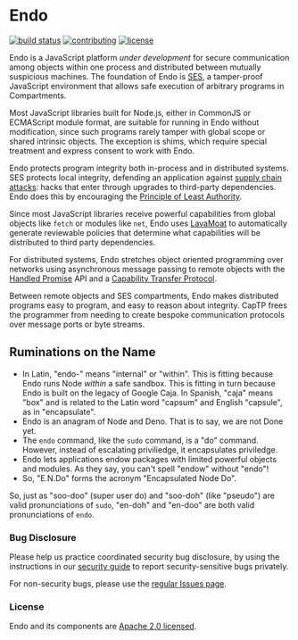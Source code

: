 # Endo

[![build status][ci-svg]][ci-url]
[![contributing][contributing-svg]][contributing-url]
[![license][license-image]][license-url]

Endo is a JavaScript platform *under development* for secure communication
among objects within one process and distributed between mutually suspicious
machines.
The foundation of Endo is [SES][], a tamper-proof JavaScript environment that
allows safe execution of arbitrary programs in Compartments.

Most JavaScript libraries built for Node.js, either in CommonJS or ECMAScript
module format, are suitable for running in Endo without modification, since
such programs rarely tamper with global scope or shared intrinsic objects.
The exception is shims, which require special treatment and express consent to
work with Endo.

Endo protects program integrity both in-process and in distributed systems.
SES protects local integrity, defending an application against [supply chain
attacks][]: hacks that enter through upgrades to third-party dependencies.
Endo does this by encouraging the [Principle of Least Authority][POLA].

Since most JavaScript libraries receive powerful capabilities from global
objects like `fetch` or modules like `net`, Endo uses [LavaMoat][] to
automatically generate reviewable policies that determine what capabilities
will be distributed to third party dependencies.

For distributed systems, Endo stretches object oriented programming over
networks using asynchronous message passing to remote objects with the
[Handled Promise][] API and a [Capability Transfer Protocol][CapTP].

Between remote objects and SES compartments, Endo makes distributed programs
easy to program, and easy to reason about integrity.  CapTP frees the
programmer from needing to create bespoke communication protocols over message
ports or byte streams.

[SES]: packages/ses
[Handled Promise]: https://github.com/Agoric/agoric-sdk/tree/master/packages/eventual-send
[CapTP]: https://github.com/Agoric/agoric-sdk/tree/master/packages/captp#agoriccaptp
[LavaMoat]: https://github.com/LavaMoat/LavaMoat
[POLA]: https://en.wikipedia.org/wiki/Principle_of_least_privilege
[supply chain attacks]: https://en.wikipedia.org/wiki/Supply_chain_attack

## Ruminations on the Name

* In Latin, "endo-" means "internal" or "within".
  This is fitting because Endo runs Node _within_ a safe sandbox.
  This is fitting in turn because Endo is built on the legacy of Google Caja.
  In Spanish, "caja" means "box" and is related to the Latin word "capsum" and
  English "capsule", as in "encapsulate".
* Endo is an anagram of Node and Deno.
  That is to say, we are not Done yet.
* The `endo` command, like the `sudo` command, is a "do" command.
  However, instead of escalating priviliedge, it encapsulates priviledge.
* Endo lets applications endow packages with limited powerful objects and
  modules.  As they say, you can't spell "endow" without "endo"!
* So, "E.N.Do" forms the acronym "Encapsulated Node Do".

So, just as "soo-doo" (super user do) and "soo-doh" (like "pseudo") are valid
pronunciations of `sudo`, "en-doh" and "en-doo" are both valid pronunciations of
`endo`.

### Bug Disclosure

Please help us practice coordinated security bug disclosure, by using the
instructions in our [security guide](./SECURITY.md) to report
security-sensitive bugs privately.

For non-security bugs, please use the [regular Issues
page](https://github.com/Agoric/SES-shim/issues).

### License

Endo and its components are [Apache 2.0 licensed][license-url].

[ci-svg]: https://github.com/Agoric/SES-shim/workflows/CI/badge.svg?branch=master
[ci-url]: https://github.com/Agoric/SES-shim/actions?query=workflow%3ACI
[contributing-svg]: https://img.shields.io/badge/PRs-welcome-brightgreen.svg
[contributing-url]: ./CONTRIBUTING.md
[license-image]: https://img.shields.io/badge/License-Apache%202.0-blue.svg
[license-url]: ./LICENSE
